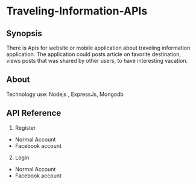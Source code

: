 # Traveling-Information-APIs

## Synopsis
There is Apis for website or mobile application about traveling information application. The application could posts article on favorite destination, views posts that was shared by other users,  to have interesting vacation.

## About
Technology use: Nodejs , ExpressJs, Mongodb

## API Reference
1. Register
  * Normal Account
  * Facebook account 
2. Login
  * Normal Account
  * Facebook account 
